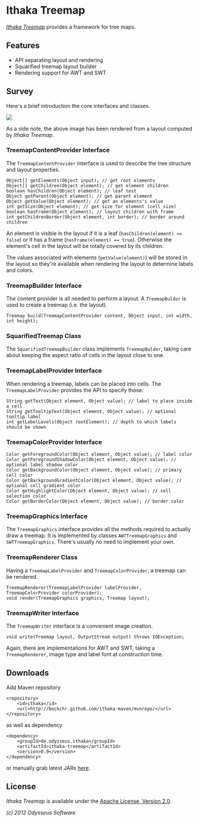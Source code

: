 # Ithaka Treemap

[_Ithaka Treemap_](https://github.com/beckchr/ithaka-treemap/) provides a framework for tree maps.

## Features

- API separating layout and rendering
- Squarified treemap layout builder
- Rendering support for AWT and SWT

## Survey

Here's a brief introduction the core interfaces and classes.

![](https://raw.github.com/beckchr/ithaka-treemap/master/Core-API.png)

As a side note, the above image has been rendered from a layout computed by _Ithaka Treemap_.

### TreemapContentProvider Interface

The `TreemapContentProvider` interface is used to describe the tree structure and layout properties.

	Object[] getElements(Object input); // get root elements
	Object[] getChildren(Object element); // get element children
	boolean hasChildren(Object element); // leaf test
	Object getParent(Object element); // get parent element
	Object getValue(Object element); // get an elements's value
	int getSize(Object element); // get size for element (cell size)
	boolean hasFrame(Object element); // layout children with frame
	int getChildrenBorder(Object element, int border); // border around children

An element is visible in the layout if it is a leaf (`hasChildren(element) == false`) or it has a
frame (`hasFrame(element) == true`). Otherwise the element's cell in the layout will be totally
covered by its children.

The values associated with elements (`getValue(element)`) will be stored in the layout so they're
available when rendering the layout to determine labels and colors.

### TreemapBuilder Interface

The content provider is all needed to perform a layout.
A `TreemapBulder` is used to create a treemap (i.e. the layout).

	Treemap build(TreemapContentProvider content, Object input, int width, int height);

### SquarifiedTreemap Class

The `SquarifiedTreemapBuilder` class implements `TreemapBulder`, taking care about keeping the
aspect ratio of cells in the layout close to one.

### TreemapLabelProvider Interface

When rendering a treemap, labels can be placed into cells. The `TreemapLabelProvider` provides
the API to specify those:

	String getText(Object element, Object value); // label to place inside a cell
	String getTooltipText(Object element, Object value); // optional tooltip label
	int getLabelLevels(Object rootElement); // depth to which labels should be shown

### TreemapColorProvider Interface

	Color getForegroundColor(Object element, Object value); // label color
	Color getForegroundShadowColor(Object element, Object value); // optional label shadow color
	Color getBackgroundColor(Object element, Object value); // primary cell color
	Color getBackgroundGradientColor(Object element, Object value); // optional cell gradient color
	Color getHighlightColor(Object element, Object value); // cell selection color
	Color getBorderColor(Object element, Object value); // border color

### TreemapGraphics Interface

The `TreemapGraphics` interface provides all the methods required to actually draw a treemap.
It is implemented by classes `AWTTreemapGraphics` and `SWTTreemapGraphics`. There's usually
no need to implement your own.

### TreemapRenderer Class

Having a `TreemapLabelProvider` and `TreemapColorProvider`, a treemap can be rendered.

	TreemapRenderer(TreemapLabelProvider labelProvider, TreemapColorProvider colorProvider);
	void render(TreemapGraphics graphics, Treemap layout);

### TreemapWriter Interface

The `TreemapWriter` interface is a convenient image creation.

	void write(Treemap layout, OutputStream output) throws IOException;

Again, there are implementations for AWT and SWT, taking a `TreemapRenderer`, image type and label
font at construction time.

## Downloads

Add Maven repository

	<repository>
		<id>ithaka</id>
		<url>http://beckchr.github.com/ithaka-maven/mvnrepo/</url>
	</repository>

as well as dependency

	<dependency>
		<groupId>de.odysseus.ithaka</groupId>
		<artifactId>ithaka-treemap</artifactId>
		<version>0.9</version>
	</dependency>

or manually grab latest JARs [here](http://beckchr.github.com/ithaka-maven/mvnrepo/de/odysseus/ithaka/ithaka-treemap/0.9). 

## License

_Ithaka Treemap_ is available under the [Apache License, Version 2.0](http://www.apache.org/licenses/LICENSE-2.0.html).


_(c) 2012 Odysseus Software_